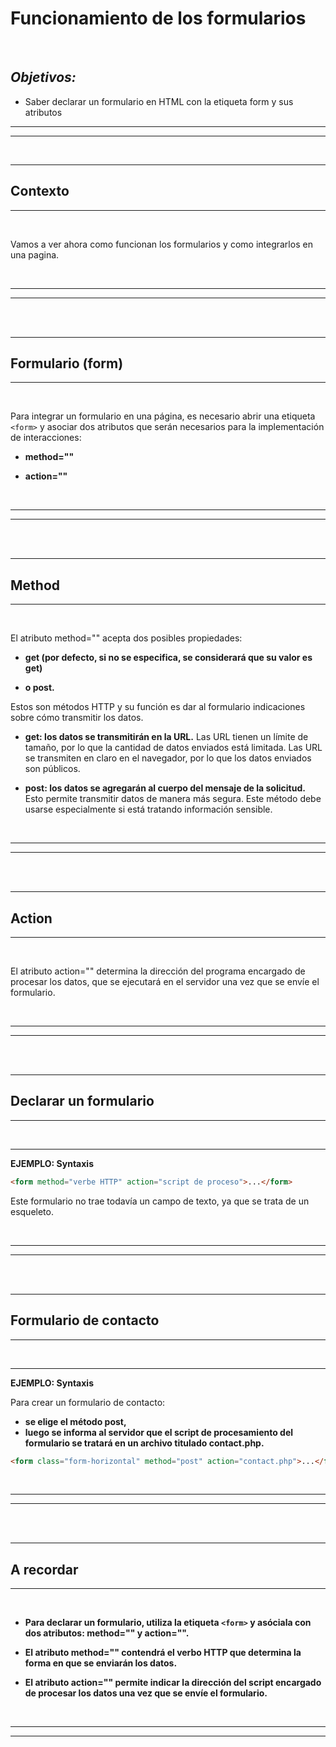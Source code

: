 # **Funcionamiento de los formularios**

<br>

## **_Objetivos:_**

- Saber declarar un formulario en HTML con la etiqueta form y sus atributos

---

---

<br>

---

## **Contexto**

---

<br>

Vamos a ver ahora como funcionan los formularios y como integrarlos en una pagina.

<br>

---

---

<br>
<br>

---

## **Formulario (form)**

---

<br>

Para integrar un formulario en una página, es necesario abrir una etiqueta `<form>` y asociar dos atributos que serán necesarios para la implementación de interacciones:

- **method=""**

- **action=""**

<br>

---

---

<br>
<br>

---

## **Method**

---

<br>

El atributo method="" acepta dos posibles propiedades:

- **get (por defecto, si no se especifica, se considerará que su valor es get)**

- **o post.**

Estos son métodos HTTP y su función es dar al formulario indicaciones sobre cómo transmitir los datos.

- **get: los datos se transmitirán en la URL.**
  Las URL tienen un límite de tamaño, por lo que la cantidad de datos enviados está limitada. Las URL se transmiten en claro en el navegador, por lo que los datos enviados son públicos.

- **post: los datos se agregarán al cuerpo del mensaje de la solicitud.**
  Esto permite transmitir datos de manera más segura. Este método debe usarse especialmente si está tratando información sensible.

<br>

---

---

<br>
<br>

---

## **Action**

---

<br>

El atributo action="" determina la dirección del programa encargado de procesar los datos, que se ejecutará en el servidor una vez que se envíe el formulario.

<br>

---

---

<br>
<br>

---

## **Declarar un formulario**

---

<br>

---

**EJEMPLO: Syntaxis**

```html
<form method="verbe HTTP" action="script de proceso">...</form>
```

Este formulario no trae todavía un campo de texto, ya que se trata de un esqueleto.

<br>

---

---

<br>
<br>

---

## **Formulario de contacto**

---

<br>

---

**EJEMPLO: Syntaxis**

Para crear un formulario de contacto:

- **se elige el método post,**
- **luego se informa al servidor que el script de procesamiento del formulario se tratará en un archivo titulado contact.php.**

```html
<form class="form-horizontal" method="post" action="contact.php">...</form>
```

<br>

---

---

<br>
<br>

---

## **A recordar**

---

<br>

- **Para declarar un formulario, utiliza la etiqueta `<form>` y asóciala con dos atributos: method="" y action="".**

- **El atributo method="" contendrá el verbo HTTP que determina la forma en que se enviarán los datos.**

- **El atributo action="" permite indicar la dirección del script encargado de procesar los datos una vez que se envíe el formulario.**

<br>

---

---
